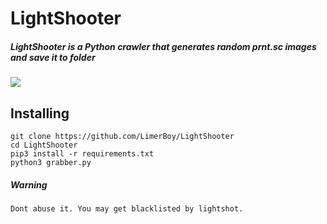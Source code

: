  
# LightShooter

##### LightShooter is a _Python_ crawler that generates random *prnt.sc* images and save it to folder

![](https://raw.githubusercontent.com/LimerBoy/LightShooter/master/images/main.png)

## Installing

```
git clone https://github.com/LimerBoy/LightShooter
cd LightShooter
pip3 install -r requirements.txt 
python3 grabber.py
```

##### Warning
``Dont abuse it. You may get blacklisted by lightshot.``
